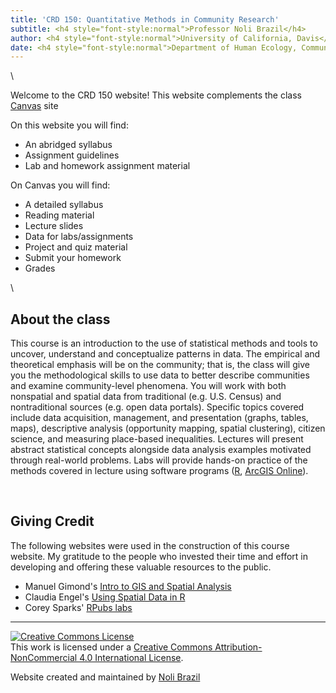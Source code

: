 ```yaml
---
title: 'CRD 150: Quantitative Methods in Community Research'
subtitle: <h4 style="font-style:normal">Professor Noli Brazil</h4>
author: <h4 style="font-style:normal">University of California, Davis</h4>
date: <h4 style="font-style:normal">Department of Human Ecology, Community and Regional Development</h4>
---
```



<style>
p.comment {
background-color: #DBDBDB;
padding: 10px;
border: 1px solid black;
margin-left: 25px;
border-radius: 5px;
font-style: italic;
}

.figure {
   margin-top: 20px;
   margin-bottom: 20px;
}

h1.title {
  font-weight: bold;
  font-family: Arial;  
}

h2.title {
  font-family: Arial;  
}

</style>


<style type="text/css">
#TOC {
  font-size: 13px;
  font-family: Arial;
}
</style>

</style>



\


Welcome to the CRD 150 website!  This website complements the class [Canvas](https://login.canvas.ucdavis.edu/) site  

On this website you will find:

* An abridged syllabus
* Assignment guidelines 
* Lab and homework assignment material

On Canvas you will find:

* A detailed syllabus
* Reading material
* Lecture slides
* Data for labs/assignments
* Project and quiz material
* Submit your homework
* Grades

\


## About the class

This course is an introduction to the use of statistical methods and tools to uncover, understand and conceptualize patterns in data.  The empirical and theoretical emphasis will be on the community; that is, the class will give you the methodological skills to use data to better describe communities and examine community-level phenomena.  You will work with both nonspatial and spatial data from traditional (e.g. U.S. Census) and nontraditional sources (e.g. open data portals).  Specific topics covered include data acquisition, management, and presentation (graphs, tables, maps), descriptive analysis (opportunity mapping, spatial clustering), citizen science, and measuring place-based inequalities.  Lectures will present abstract statistical concepts alongside data analysis examples motivated through real-world problems.  Labs will provide hands-on practice of the methods covered in lecture using software programs ([R](https://www.r-project.org/), [ArcGIS Online](https://www.arcgis.com/home/index.html)). 

<br>

## Giving Credit

The following websites were used in the construction of this course website. My gratitude to the people who invested their time and effort in developing and offering these valuable resources to the public.

* Manuel Gimond's [Intro to GIS and Spatial Analysis](https://mgimond.github.io/Spatial/index.html)
* Claudia Engel's [Using Spatial Data in R](https://cengel.github.io/R-spatial/)
* Corey Sparks' [RPubs labs](https://rpubs.com/corey_sparks)




***
<a rel="license" href="http://creativecommons.org/licenses/by-nc/4.0/"><img alt="Creative Commons License" style="border-width:0" src="https://i.creativecommons.org/l/by-nc/4.0/88x31.png" /></a><br />This work is licensed under a <a rel="license" href="http://creativecommons.org/licenses/by-nc/4.0/">Creative Commons Attribution-NonCommercial 4.0 International License</a>.


Website created and maintained by [Noli Brazil](https://nbrazil.faculty.ucdavis.edu/)
